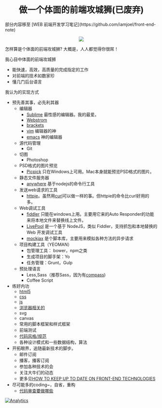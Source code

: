 <h1 align="center">做一个体面的前端攻城狮(已废弃)</h1>
部分内容移至 [WEB 前端开发学习笔记](https://github.com/iamjoel/front-end-note)
<p align="center">
<a href="https://gitter.im/iamjoel/be-grace-front-end-developer"><img src="https://badges.gitter.im/Join Chat.svg"></a>
</p>
怎样算是个体面的前端攻城狮?     
大概是，人人都觉得你很屌！

我心目中体面的前端攻城狮
* 能快速，高效，高质量的完成指定的工作
* 对前端的技术如数家珍
* 懂几门后台语言

我认为的实现方式
* 预先善其事，必先利其器
	* 编辑器
		* [Sublime](http://www.sublimetext.com/3) 最性感的编辑器。我的最爱。
		* [Webstrom](https://www.jetbrains.com/webstorm/)
		* [brackets](http://brackets.io/)
		* [vim](http://zh.wikipedia.org/zh/Vim) 编辑器的神
		* [emacs](http://zh.wikipedia.org/zh/Emacs) 神的编辑器
	* 源代码管理
		* Git
	* 切图
		* Photoshop
	* PSD格式的图片预览
		* [Picpick](http://www.picpick.org/en/) 只在Windows上可用。Mac本身就能预览PSD格式的图片。
	* 静态文件服务器
		* [anywhere](https://www.npmjs.org/package/anywhere) 基于nodejs的命令行工具
	* 发送web请求的工具
		* [httpie](https://github.com/jakubroztocil/httpie)。虽然用[curl](http://curl.haxx.se/)可以做一样的事。但httpie的命令比curl好用的多。
	* Web调试工具
		* [fiddler](http://www.telerik.com/fiddler) 只能在windows上用。主要用它来的Auto Responder的功能来将本地文件来替换线上文件。
		* [LivePool](http://rehorn.github.io/livepool/) 是一个基于 NodeJS，类似 Fiddler，支持抓包和本地替换的 Web 开发调试工具
		* [mockjax](https://github.com/jakerella/jquery-mockjax) 是个脚本库，主要用来模拟各种方法的异步请求
	* 项目构建工具（YEOMAN）
		* 包管理工具： bower，npm之类
		* 生成项目的脚手架：Yo
		* 任务管理：Grunt，Gulp
	* 预处理语言
		* Less,Sass（推荐Sass，因为有[compass](http://compass-style.org/))
		* Coffee Script
* 练好内功
	* [html5](learn/html)
	* [css](learn/css)
	* [js](learn/js)
	* [浏览器相关的](learn/browser)
	* svg
	* canvas
	* 常用的脚本框架和样式框架
	* 前端测试
	* [代码风格/规范](coding-style)
	* 各种设计模式和一些数据结构，算法
* 开拓眼界，追随最新技术的脚步。
	* 邮件订阅
	* 播客，播客订阅
	* 参加各种技术的会
	* 关注大牛们的动态
	* 更多见[HOW TO KEEP UP TO DATE ON FRONT-END TECHNOLOGIES](http://uptodate.frontendrescue.org/)
* 尽可能多的coding~，自省，重构
	* [代码审查要做哪些](code-review.md)

[![Analytics](https://ga-beacon.appspot.com/UA-51355680-1/front-end-resource/readme)](https://github.com/igrigorik/ga-beacon)
